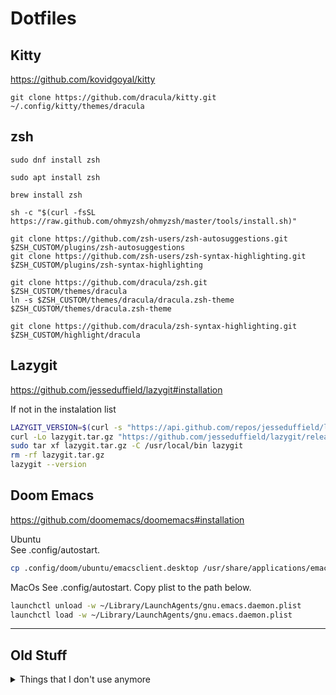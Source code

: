 # Dotfiles

## Kitty
https://github.com/kovidgoyal/kitty
```
git clone https://github.com/dracula/kitty.git ~/.config/kitty/themes/dracula
```

## zsh
```
sudo dnf install zsh

sudo apt install zsh

brew install zsh
``````

```
sh -c "$(curl -fsSL https://raw.github.com/ohmyzsh/ohmyzsh/master/tools/install.sh)"

git clone https://github.com/zsh-users/zsh-autosuggestions.git $ZSH_CUSTOM/plugins/zsh-autosuggestions
git clone https://github.com/zsh-users/zsh-syntax-highlighting.git $ZSH_CUSTOM/plugins/zsh-syntax-highlighting

git clone https://github.com/dracula/zsh.git $ZSH_CUSTOM/themes/dracula
ln -s $ZSH_CUSTOM/themes/dracula/dracula.zsh-theme $ZSH_CUSTOM/themes/dracula.zsh-theme

git clone https://github.com/dracula/zsh-syntax-highlighting.git $ZSH_CUSTOM/highlight/dracula
```

## Lazygit
https://github.com/jesseduffield/lazygit#installation

If not in the instalation list
```sh
LAZYGIT_VERSION=$(curl -s "https://api.github.com/repos/jesseduffield/lazygit/releases/latest" | grep -Po '"tag_name": "v\K[0-9.]+')
curl -Lo lazygit.tar.gz "https://github.com/jesseduffield/lazygit/releases/latest/download/lazygit_${LAZYGIT_VERSION}_Linux_x86_64.tar.gz"
sudo tar xf lazygit.tar.gz -C /usr/local/bin lazygit
rm -rf lazygit.tar.gz
lazygit --version
```

## Doom Emacs
https://github.com/doomemacs/doomemacs#installation

Ubuntu  
See .config/autostart.
```sh
cp .config/doom/ubuntu/emacsclient.desktop /usr/share/applications/emacsclient.desktop
```

MacOs
See .config/autostart. Copy plist to the path below.
```sh
launchctl unload -w ~/Library/LaunchAgents/gnu.emacs.daemon.plist
launchctl load -w ~/Library/LaunchAgents/gnu.emacs.daemon.plist
```

------
## Old Stuff
<details>
<summary>Things that I don't use anymore</summary>

## Neovim
See .config/nvim

## GNU Emacs
See .emacs.d

</details>

